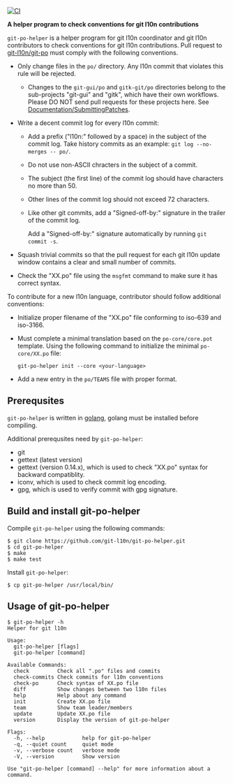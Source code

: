 [![CI](https://github.com/git-l10n/git-po-helper/actions/workflows/main.yml/badge.svg)](https://github.com/git-l10n/git-po-helper/actions/workflows/main.yml)

**A helper program to check conventions for git l10n contributions**

`git-po-helper` is a helper program for git l10n coordinator and git l10n contributors to check conventions for git l10n contributions. Pull request to [git-l10n/git-po](https://github.com/git-l10n/git-po) must comply with the following conventions.

* Only change files in the `po/` directory. Any l10n commit that violates this rule will be rejected.

  - Changes to the `git-gui/po` and `gitk-git/po` directories belong to the sub-projects "git-gui" and "gitk", which have their own workflows. Please DO NOT send pull requests for these projects here. See [Documentation/SubmittingPatches](https://github.com/git/git/blob/v2.31.0/Documentation/SubmittingPatches#L387-L393).

* Write a decent commit log for every l10n commit:

  - Add a prefix ("l10n:" followed by a space) in the subject of the commit log.
    Take history commits as an example: `git log --no-merges -- po/`.
  - Do not use non-ASCII chracters in the subject of a commit.
  - The subject (the first line) of the commit log should have characters no more than 50.
  - Other lines of the commit log should not exceed 72 characters.
  - Like other git commits, add a "Signed-off-by:" signature in the trailer of the commit log.

    Add a "Signed-off-by:" signature automatically by running `git commit -s`.

* Squash trivial commits so that the pull request for each git l10n update window contains a clear and small number of commits.
* Check the "XX.po" file using the `msgfmt` command to make sure it has correct syntax.

To contribute for a new l10n language, contributor should follow additional conventions:

* Initialize proper filename of the "XX.po" file conforming to iso-639 and iso-3166.
* Must complete a minimal translation based on the `po-core/core.pot` template. Using the following command to initialize the minimal `po-core/XX.po` file:

      git-po-helper init --core <your-language>

* Add a new entry in the `po/TEAMS` file with proper format.


## Prerequsites

`git-po-helper` is written in [golang](https://golang.org/), golang must be installed before compiling.

Additional prerequsites need by `git-po-helper`:

* git
* gettext (latest version)
* gettext (version 0.14.x), which is used to check "XX.po" syntax for backward compatiblity.
* iconv, which is used to check commit log encoding.
* gpg, which is used to verify commit with gpg signature.


## Build and install git-po-helper

Compile `git-po-helper` using the following commands:

```
$ git clone https://github.com/git-l10n/git-po-helper.git
$ cd git-po-helper
$ make
$ make test
```

Install `git-po-helper`:

```
$ cp git-po-helper /usr/local/bin/
```

## Usage of git-po-helper

```
$ git-po-helper -h
Helper for git l10n

Usage:
  git-po-helper [flags]
  git-po-helper [command]

Available Commands:
  check         Check all ".po" files and commits
  check-commits Check commits for l10n conventions
  check-po      Check syntax of XX.po file
  diff          Show changes between two l10n files
  help          Help about any command
  init          Create XX.po file
  team          Show team leader/members
  update        Update XX.po file
  version       Display the version of git-po-helper

Flags:
  -h, --help            help for git-po-helper
  -q, --quiet count     quiet mode
  -v, --verbose count   verbose mode
  -V, --version         Show version

Use "git-po-helper [command] --help" for more information about a command.
```
